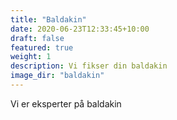 ```yaml
---
title: "Baldakin"
date: 2020-06-23T12:33:45+10:00
draft: false
featured: true
weight: 1
description: Vi fikser din baldakin
image_dir: "baldakin"
---
```


Vi er eksperter på baldakin
